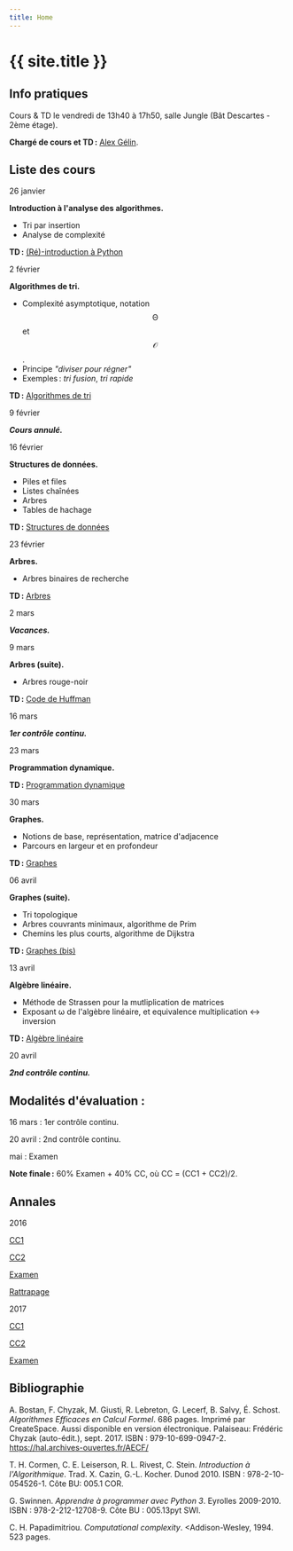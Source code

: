 ```yaml
---
title: Home
---
```


# {{ site.title }}

## Info pratiques

Cours & TD le vendredi de 13h40 à 17h50, salle Jungle (Bât Descartes - 2ème étage).

**Chargé de cours et TD :** [Alex Gélin](https://alexgelin.github.io/).



## Liste des cours

26 janvier

**Introduction à l'analyse des algorithmes.**
   - Tri par insertion
   - Analyse de complexité

**TD :** [(Ré)-introduction à Python](tds/intro-python)



2 février

**Algorithmes de tri.**
   - Complexité asymptotique, notation $$\mathcal{\Theta}$$ et $$\mathcal{O}$$. 
   - Principe *"diviser pour régner"*
   - Exemples : *tri fusion*, *tri rapide*

**TD :** [Algorithmes de tri](tds/tris)



9 février

***Cours annulé.***



16 février

**Structures de données.**
   - Piles et files
   - Listes chaînées
   - Arbres
   - Tables de hachage
	
**TD :** [Structures de données](tds/structures-donnees)



23 février

**Arbres.**
   - Arbres binaires de recherche

**TD :** [Arbres](tds/classes-arbres)



2 mars

***Vacances.***



9 mars

**Arbres (suite).**
   - Arbres rouge-noir

**TD :** [Code de Huffman](tds/huffman)



16 mars

***1er contrôle continu.***



23 mars

**Programmation dynamique.**

**TD :** [Programmation dynamique](tds/prog-dynamique)



30 mars

**Graphes.**
   - Notions de base, représentation, matrice d'adjacence
   - Parcours en largeur et en profondeur
	
**TD :** [Graphes](tds/graphes)



06 avril

**Graphes (suite).**
   - Tri topologique
   - Arbres couvrants minimaux, algorithme de Prim
   - Chemins les plus courts, algorithme de Dijkstra

**TD :** [Graphes (bis)](tds/graphes2)



13 avril

**Algèbre linéaire.**
   - Méthode de Strassen pour la mutliplication de matrices
   - Exposant ω de l'algèbre linéaire, et equivalence multiplication ↔ inversion

**TD :** [Algèbre linéaire](tds/linalg)



20 avril

***2nd contrôle continu.***





## Modalités d'évaluation :

16 mars : 1er contrôle continu.

20 avril : 2nd contrôle continu.

 mai : Examen 
 
**Note finale :** 60% Examen + 40% CC, où CC = (CC1 + CC2)/2.





## Annales

2016

 [CC1](annales/2016-cc1.pdf)

 [CC2](annales/2016-cc2)

 [Examen](annales/2016-exam)

 [Rattrapage](annales/2016-exam-2)
 
2017

 [CC1](annales/2017-cc1.pdf)

 [CC2](annales/2017-cc2.pdf)

 [Examen](annales/2017-exam.pdf)
 


 

## Bibliographie

A. Bostan, F. Chyzak, M. Giusti, R. Lebreton, G. Lecerf, B. Salvy, É. Schost.
*Algorithmes Efficaces en Calcul Formel*.
686 pages. Imprimé par CreateSpace. Aussi disponible en version électronique.
Palaiseau: Frédéric Chyzak (auto-édit.), sept. 2017.
ISBN : 979-10-699-0947-2. <https://hal.archives-ouvertes.fr/AECF/>

T. H. Cormen, C. E. Leiserson, R. L. Rivest, C. Stein.
*Introduction à l'Algorithmique*.
Trad. X. Cazin, G.-L. Kocher. Dunod 2010.
ISBN : 978-2-10-054526-1. Côte BU: 005.1 COR.

G. Swinnen.
*Apprendre à programmer avec Python 3*.
Eyrolles 2009-2010.
ISBN : 978-2-212-12708-9. Côte BU : 005.13pyt SWI.

C. H. Papadimitriou.
*Computational complexity*.
<Addison-Wesley, 1994. 523 pages.
